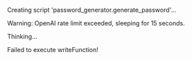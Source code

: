 Creating script 'password_generator.generate_password'...
  


Warning: OpenAI rate limit exceeded, sleeping for 15 seconds.
  


Thinking...

Failed to execute writeFunction!

